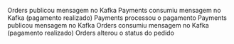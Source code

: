

Orders publicou mensagem no Kafka
Payments consumiu mensagem no Kafka (pagamento realizado)
Payments processou o pagamento
Payments publicou mensagem no Kafka
Orders consumiu mensagem no Kafka (pagamento realizado)
Orders alterou o status do pedido